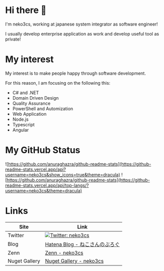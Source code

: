 # Hi there 👋

I'm neko3cs, working at japanese system integrator as software engineer!

I usually develop enterprise application as work and develop useful tool as private!

# My interest

My interest is to make people happy through software development.

For this reason, I am focusing on the following this:

- C# and .NET
- Domain Driven Design
- Quality Assurance
- PowerShell and Automization
- Web Application
- Node.js
- Typescript
- Angular

# My GitHub Status

![https://github.com/anuraghazra/github-readme-stats](https://github-readme-stats.vercel.app/api?username=neko3cs&show_icons=true&theme=dracula)
![https://github.com/anuraghazra/github-readme-stats](https://github-readme-stats.vercel.app/api/top-langs/?username=neko3cs&theme=dracula)

# Links

| Site          | Link                                                                                                               |
| ------------- | ------------------------------------------------------------------------------------------------------------------ |
| Twitter       | [![Twitter: neko3cs](https://img.shields.io/twitter/follow/neko3cs.svg?style=social)](https://twitter.com/neko3cs) |
| Blog          | [Hatena Blog - ねこさんのぶろぐ](https://www.neko3cs.net/)                                                         |
| Zenn          | [Zenn - neko3cs](https://zenn.dev/neko3cs)                                                                         |
| Nuget Gallery | [Nuget Gallery - neko3cs](https://www.nuget.org/profiles/neko3cs)                                                  |
